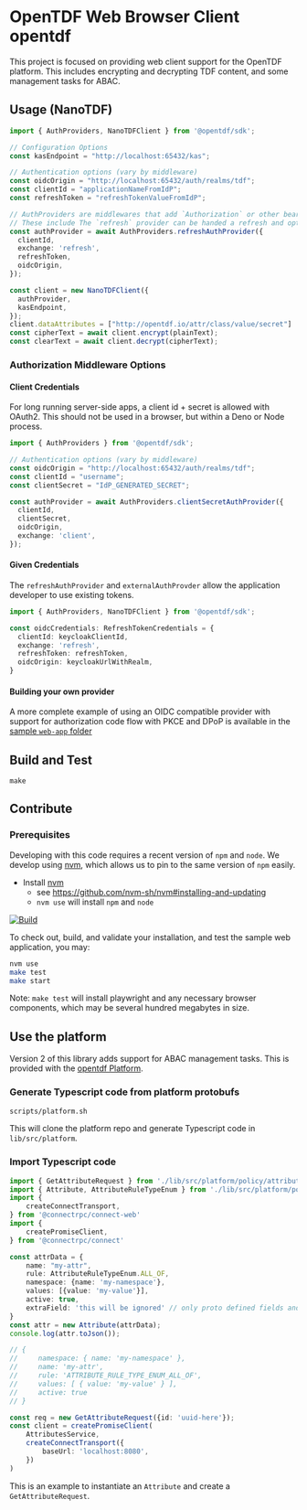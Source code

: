# OpenTDF Web Browser Client opentdf

This project is focused on providing web client support for the OpenTDF platform.
This includes encrypting and decrypting TDF content,
and some management tasks for ABAC.

## Usage (NanoTDF)

```typescript
import { AuthProviders, NanoTDFClient } from '@opentdf/sdk';

// Configuration Options
const kasEndpoint = "http://localhost:65432/kas";

// Authentication options (vary by middleware)
const oidcOrigin = "http://localhost:65432/auth/realms/tdf";
const clientId = "applicationNameFromIdP";
const refreshToken = "refreshTokenValueFromIdP";

// AuthProviders are middlewares that add `Authorization` or other bearer tokens to requests.
// These include The `refresh` provider can be handed a refresh and optional access token. 
const authProvider = await AuthProviders.refreshAuthProvider({
  clientId,
  exchange: 'refresh',
  refreshToken,
  oidcOrigin,
});

const client = new NanoTDFClient({
  authProvider,
  kasEndpoint,
});
client.dataAttributes = ["http://opentdf.io/attr/class/value/secret"]
const cipherText = await client.encrypt(plainText);
const clearText = await client.decrypt(cipherText);
```

### Authorization Middleware Options

#### Client Credentials

For long running server-side apps, a client id + secret is allowed with OAuth2.
This should not be used in a browser, but within a Deno or Node process.

```typescript
import { AuthProviders } from '@opentdf/sdk';

// Authentication options (vary by middleware)
const oidcOrigin = "http://localhost:65432/auth/realms/tdf";
const clientId = "username";
const clientSecret = "IdP_GENERATED_SECRET";

const authProvider = await AuthProviders.clientSecretAuthProvider({
  clientId,
  clientSecret,
  oidcOrigin,
  exchange: 'client',
});
```

#### Given Credentials

The `refreshAuthProvider` and `externalAuthProvder` allow the application developer to use existing tokens.

```typescript
import { AuthProviders, NanoTDFClient } from '@opentdf/sdk';

const oidcCredentials: RefreshTokenCredentials = {
  clientId: keycloakClientId,
  exchange: 'refresh',
  refreshToken: refreshToken,
  oidcOrigin: keycloakUrlWithRealm,
}
```

#### Building your own provider

A more complete example of using an OIDC compatible provider
with support for authorization code flow with PKCE and DPoP
is available in the [sample `web-app` folder](./web-app/src/session.ts)

## Build and Test

```shell
make
```

## Contribute

### Prerequisites

Developing with this code requires a recent version of `npm` and `node`.
We develop using [nvm](https://github.com/nvm-sh/nvm#readme),
which allows us to pin to the same version of `npm` easily.

- Install [nvm](https://github.com/nvm-sh/nvm#readme)
  - see <https://github.com/nvm-sh/nvm#installing-and-updating>
  - `nvm use` will install `npm` and `node`

[![Build](https://github.com/opentdf/web-sdk/actions/workflows/build.yaml/badge.svg)](https://github.com/opentdf/web-sdk/actions/workflows/build.yaml)

To check out, build, and validate your installation, and test the sample web application, you may:

```sh
nvm use
make test
make start
```

Note: `make test` will install playwright and any necessary browser components,
which may be several hundred megabytes in size.

## Use the platform

Version 2 of this library adds support for ABAC management tasks.
This is provided with the [opentdf Platform](https://github.com/opentdf/platform).

### Generate Typescript code from platform protobufs

```sh
scripts/platform.sh
```

This will clone the platform repo and generate Typescript code in `lib/src/platform`.

### Import Typescript code

```ts
import { GetAttributeRequest } from './lib/src/platform/policy/attributes/attributes_pb';
import { Attribute, AttributeRuleTypeEnum } from './lib/src/platform/policy/objects_pb';
import {
    createConnectTransport,
} from '@connectrpc/connect-web'
import {
    createPromiseClient,
} from '@connectrpc/connect'

const attrData = {
    name: "my-attr",
    rule: AttributeRuleTypeEnum.ALL_OF,
    namespace: {name: 'my-namespace'},
    values: [{value: 'my-value'}],
    active: true,
    extraField: 'this will be ignored' // only proto defined fields and value types are respected
}
const attr = new Attribute(attrData);
console.log(attr.toJson());

// {
//     namespace: { name: 'my-namespace' },
//     name: 'my-attr',
//     rule: 'ATTRIBUTE_RULE_TYPE_ENUM_ALL_OF',
//     values: [ { value: 'my-value' } ],
//     active: true
// }

const req = new GetAttributeRequest({id: 'uuid-here'});
const client = createPromiseClient(
    AttributesService,
    createConnectTransport({
        baseUrl: 'localhost:8080',
    })
)
```

This is an example to instantiate an `Attribute` and create a `GetAttributeRequest`.
